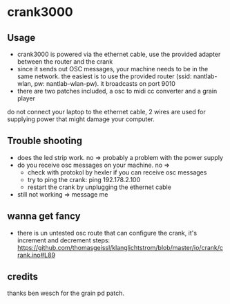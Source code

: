# crank3000

## Usage
* crank3000 is powered via the ethernet cable, use the provided adapter between the router and the crank
* since it sends out OSC messages, your machine needs to be in the same network. the easiest is to use the provided router (ssid: nantlab-wlan, pw: nantlab-wlan-pw). it broadcasts on port 9010
* there are two patches included, a osc to midi cc converter and a grain player

do not connect your laptop to the ethernet cable, 2 wires are used for supplying power that might damage your computer.


## Trouble shooting
* does the led strip work. no => probably a problem with the power supply
* do you receive osc messages on your machine. no => 
    * check with protokol by hexler if you can receive osc messages
    * try to ping the crank: ping 192.178.2.100
    * restart the crank by unplugging the ethernet cable
* still not working => message me

## wanna get fancy
* there is un untested osc route that can configure the crank, it's increment and decrement steps: https://github.com/thomasgeissl/klanglichtstrom/blob/master/io/crank/crank.ino#L89

## credits
thanks ben wesch for the grain pd patch.